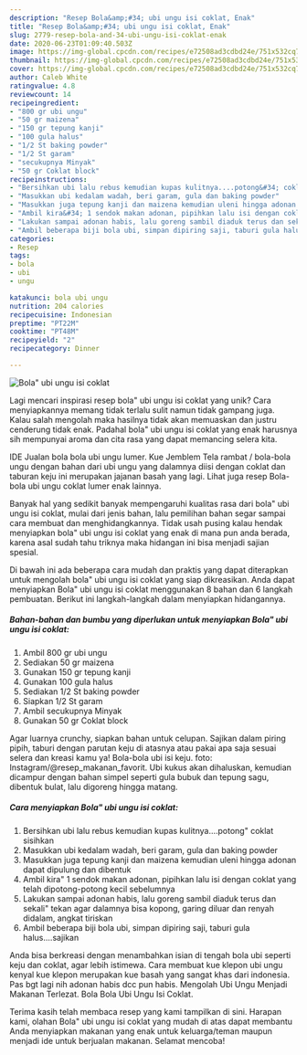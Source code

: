 ```yaml
---
description: "Resep Bola&amp;#34; ubi ungu isi coklat, Enak"
title: "Resep Bola&amp;#34; ubi ungu isi coklat, Enak"
slug: 2779-resep-bola-and-34-ubi-ungu-isi-coklat-enak
date: 2020-06-23T01:09:40.503Z
image: https://img-global.cpcdn.com/recipes/e72508ad3cdbd24e/751x532cq70/bola-ubi-ungu-isi-coklat-foto-resep-utama.jpg
thumbnail: https://img-global.cpcdn.com/recipes/e72508ad3cdbd24e/751x532cq70/bola-ubi-ungu-isi-coklat-foto-resep-utama.jpg
cover: https://img-global.cpcdn.com/recipes/e72508ad3cdbd24e/751x532cq70/bola-ubi-ungu-isi-coklat-foto-resep-utama.jpg
author: Caleb White
ratingvalue: 4.8
reviewcount: 14
recipeingredient:
- "800 gr ubi ungu"
- "50 gr maizena"
- "150 gr tepung kanji"
- "100 gula halus"
- "1/2 St baking powder"
- "1/2 St garam"
- "secukupnya Minyak"
- "50 gr Coklat block"
recipeinstructions:
- "Bersihkan ubi lalu rebus kemudian kupas kulitnya....potong&#34; coklat sisihkan"
- "Masukkan ubi kedalam wadah, beri garam, gula dan baking powder"
- "Masukkan juga tepung kanji dan maizena kemudian uleni hingga adonan dapat dipulung dan dibentuk"
- "Ambil kira&#34; 1 sendok makan adonan, pipihkan lalu isi dengan coklat yang telah dipotong-potong kecil sebelumnya"
- "Lakukan sampai adonan habis, lalu goreng sambil diaduk terus dan sekali&#34; tekan agar dalamnya bisa kopong, garing diluar dan renyah didalam, angkat tiriskan"
- "Ambil beberapa biji bola ubi, simpan dipiring saji, taburi gula halus....sajikan"
categories:
- Resep
tags:
- bola
- ubi
- ungu

katakunci: bola ubi ungu 
nutrition: 204 calories
recipecuisine: Indonesian
preptime: "PT22M"
cooktime: "PT48M"
recipeyield: "2"
recipecategory: Dinner

---
```



![Bola&#34; ubi ungu isi coklat](https://img-global.cpcdn.com/recipes/e72508ad3cdbd24e/751x532cq70/bola-ubi-ungu-isi-coklat-foto-resep-utama.jpg)

Lagi mencari inspirasi resep bola&#34; ubi ungu isi coklat yang unik? Cara menyiapkannya memang tidak terlalu sulit namun tidak gampang juga. Kalau salah mengolah maka hasilnya tidak akan memuaskan dan justru cenderung tidak enak. Padahal bola&#34; ubi ungu isi coklat yang enak harusnya sih mempunyai aroma dan cita rasa yang dapat memancing selera kita.

IDE Jualan bola bola ubi ungu lumer. Kue Jemblem Tela rambat / bola-bola ungu dengan bahan dari ubi ungu yang dalamnya diisi dengan coklat dan taburan keju ini merupakan jajanan basah yang lagi. Lihat juga resep Bola-bola ubi ungu coklat lumer enak lainnya.

Banyak hal yang sedikit banyak mempengaruhi kualitas rasa dari bola&#34; ubi ungu isi coklat, mulai dari jenis bahan, lalu pemilihan bahan segar sampai cara membuat dan menghidangkannya. Tidak usah pusing kalau hendak menyiapkan bola&#34; ubi ungu isi coklat yang enak di mana pun anda berada, karena asal sudah tahu triknya maka hidangan ini bisa menjadi sajian spesial.


Di bawah ini ada beberapa cara mudah dan praktis yang dapat diterapkan untuk mengolah bola&#34; ubi ungu isi coklat yang siap dikreasikan. Anda dapat menyiapkan Bola&#34; ubi ungu isi coklat menggunakan 8 bahan dan 6 langkah pembuatan. Berikut ini langkah-langkah dalam menyiapkan hidangannya.

<!--inarticleads1-->

##### Bahan-bahan dan bumbu yang diperlukan untuk menyiapkan Bola&#34; ubi ungu isi coklat:

1. Ambil 800 gr ubi ungu
1. Sediakan 50 gr maizena
1. Gunakan 150 gr tepung kanji
1. Gunakan 100 gula halus
1. Sediakan 1/2 St baking powder
1. Siapkan 1/2 St garam
1. Ambil secukupnya Minyak
1. Gunakan 50 gr Coklat block


Agar luarnya crunchy, siapkan bahan untuk celupan. Sajikan dalam piring pipih, taburi dengan parutan keju di atasnya atau pakai apa saja sesuai selera dan kreasi kamu ya! Bola-bola ubi isi keju. foto: Instagram/@resep_makanan_favorit. Ubi kukus akan dihaluskan, kemudian dicampur dengan bahan simpel seperti gula bubuk dan tepung sagu, dibentuk bulat, lalu digoreng hingga matang. 

<!--inarticleads2-->

##### Cara menyiapkan Bola&#34; ubi ungu isi coklat:

1. Bersihkan ubi lalu rebus kemudian kupas kulitnya....potong&#34; coklat sisihkan
1. Masukkan ubi kedalam wadah, beri garam, gula dan baking powder
1. Masukkan juga tepung kanji dan maizena kemudian uleni hingga adonan dapat dipulung dan dibentuk
1. Ambil kira&#34; 1 sendok makan adonan, pipihkan lalu isi dengan coklat yang telah dipotong-potong kecil sebelumnya
1. Lakukan sampai adonan habis, lalu goreng sambil diaduk terus dan sekali&#34; tekan agar dalamnya bisa kopong, garing diluar dan renyah didalam, angkat tiriskan
1. Ambil beberapa biji bola ubi, simpan dipiring saji, taburi gula halus....sajikan


Anda bisa berkreasi dengan menambahkan isian di tengah bola ubi seperti keju dan coklat, agar lebih istimewa. Cara membuat kue klepon ubi ungu kenyal kue klepon merupakan kue basah yang sangat khas dari indonesia. Pas bgt lagi nih adonan habis dcc pun habis. Mengolah Ubi Ungu Menjadi Makanan Terlezat. Bola Bola Ubi Ungu Isi Coklat. 

Terima kasih telah membaca resep yang kami tampilkan di sini. Harapan kami, olahan Bola&#34; ubi ungu isi coklat yang mudah di atas dapat membantu Anda menyiapkan makanan yang enak untuk keluarga/teman maupun menjadi ide untuk berjualan makanan. Selamat mencoba!
